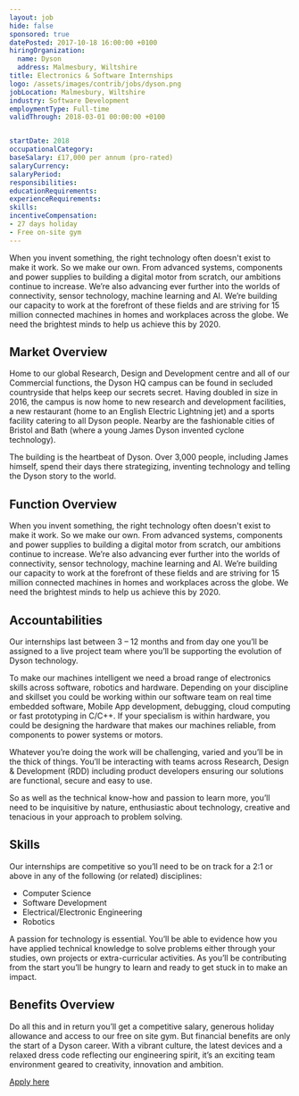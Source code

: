 ```yaml
---
layout: job
hide: false
sponsored: true
datePosted: 2017-10-18 16:00:00 +0100
hiringOrganization:
  name: Dyson
  address: Malmesbury, Wiltshire
title: Electronics & Software Internships
logo: /assets/images/contrib/jobs/dyson.png
jobLocation: Malmesbury, Wiltshire
industry: Software Development
employmentType: Full-time
validThrough: 2018-03-01 00:00:00 +0100


startDate: 2018
occupationalCategory:
baseSalary: £17,000 per annum (pro-rated)
salaryCurrency:
salaryPeriod:
responsibilities:
educationRequirements:
experienceRequirements:
skills:
incentiveCompensation:
- 27 days holiday
- Free on-site gym
---
```


When you invent something, the right technology often doesn't exist to make it work. So we make our own. From advanced systems, components and power supplies to building a digital motor from scratch, our ambitions continue to increase. We’re also advancing ever further into the worlds of connectivity, sensor technology, machine learning and AI. We’re building our capacity to work at the forefront of these fields and are striving for 15 million connected machines in homes and workplaces across the globe. We need the brightest minds to help us achieve this by 2020.

## Market Overview

Home to our global Research, Design and Development centre and all of our Commercial functions, the Dyson HQ campus can be found in secluded countryside that helps keep our secrets secret. Having doubled in size in 2016, the campus is now home to new research and development facilities, a new restaurant (home to an English Electric Lightning jet) and a sports facility catering to all Dyson people. Nearby are the fashionable cities of Bristol and Bath (where a young James Dyson invented cyclone technology).

The building is the heartbeat of Dyson. Over 3,000 people, including James himself, spend their days there strategizing, inventing technology and telling the Dyson story to the world.

## Function Overview

When you invent something, the right technology often doesn't exist to make it work. So we make our own. From advanced systems, components and power supplies to building a digital motor from scratch, our ambitions continue to increase. We’re also advancing ever further into the worlds of connectivity, sensor technology, machine learning and AI. We’re building our capacity to work at the forefront of these fields and are striving for 15 million connected machines in homes and workplaces across the globe. We need the brightest minds to help us achieve this by 2020.

## Accountabilities

Our internships last between 3 – 12 months and from day one you’ll be assigned to a live project team where you’ll be supporting the evolution of Dyson technology.

To make our machines intelligent we need a broad range of electronics skills across software, robotics and hardware. Depending on your discipline and skillset you could be working within our software team on real time embedded software, Mobile App development, debugging, cloud computing or fast prototyping in C/C++. If your specialism is within hardware, you could be designing the hardware that makes our machines reliable, from components to power systems or motors.

Whatever you’re doing the work will be challenging, varied and you’ll be in the thick of things. You’ll be interacting with teams across Research, Design & Development (RDD) including product developers ensuring our solutions are functional, secure and easy to use.

So as well as the technical know-how and passion to learn more, you’ll need to be inquisitive by nature, enthusiastic about technology, creative and tenacious in your approach to problem solving.

## Skills

Our internships are competitive so you’ll need to be on track for a 2:1 or above in any of the following (or related) disciplines:
- Computer Science
- Software Development
- Electrical/Electronic Engineering
- Robotics

A passion for technology is essential. You’ll be able to evidence how you have applied technical knowledge to solve problems either through your studies, own projects or extra-curricular activities. As you’ll be contributing from the start you’ll be hungry to learn and ready to get stuck in to make an impact.

## Benefits Overview

Do all this and in return you’ll get a competitive salary, generous holiday allowance and access to our free on site gym. But financial benefits are only the start of a Dyson career. With a vibrant culture, the latest devices and a relaxed dress code reflecting our engineering spirit, it’s an exciting team environment geared to creativity, innovation and ambition.

<a class="btn btn--dark" href="https://jobs.dyson.com/jobs/JobDetail/Electronics-Software-Internships-2018/6143">
    Apply here
</a>
